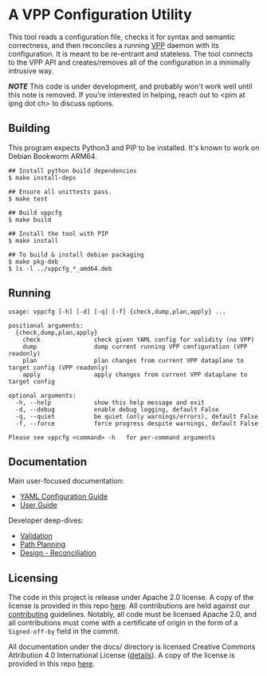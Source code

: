 # A VPP Configuration Utility

This tool reads a configuration file, checks it for syntax and semantic correctness, and then
reconciles a running [VPP](https://fd.io/) daemon with its configuration. It is meant to be
re-entrant and stateless. The tool connects to the VPP API and creates/removes all of the
configuration in a minimally intrusive way.

***NOTE*** This code is under development, and probably won't work well until this note is removed.
If you're interested in helping, reach out to &lt;pim at ipng dot ch&gt; to discuss options.

## Building

This program expects Python3 and PIP to be installed. It's known to work on Debian Bookworm ARM64.

```
## Install python build dependencies 
$ make install-deps

## Ensure all unittests pass.
$ make test

## Build vppcfg
$ make build

## Install the tool with PIP
$ make install

## To build & install debian packaging
$ make pkg-deb
$ ls -l ../vppcfg_*_amd64.deb
```

## Running

```
usage: vppcfg [-h] [-d] [-q] [-f] {check,dump,plan,apply} ...

positional arguments:
  {check,dump,plan,apply}
    check               check given YAML config for validity (no VPP)
    dump                dump current running VPP configuration (VPP readonly)
    plan                plan changes from current VPP dataplane to target config (VPP readonly)
    apply               apply changes from current VPP dataplane to target config

optional arguments:
  -h, --help            show this help message and exit
  -d, --debug           enable debug logging, default False
  -q, --quiet           be quiet (only warnings/errors), default False
  -f, --force           force progress despite warnings, default False

Please see vppcfg <command> -h   for per-command arguments
```

## Documentation

Main user-focused documentation:
*   [YAML Configuration Guide](docs/config-guide.md)
*   [User Guide](docs/user-guide.md)

Developer deep-dives:
*   [Validation](https://ipng.ch/s/articles/2022/03/27/vppcfg-1.html)
*   [Path Planning](https://ipng.ch/s/articles/2022/04/02/vppcfg-2.html)
*   [Design - Reconciliation](docs/design.md)


## Licensing

The code in this project is release under Apache 2.0 license. A copy of the license
is provided in this repo [here](LICENSE). All contributions are held against our
[contributing](docs/contributing.md) guidelines. Notably, all code must be licensed
Apache 2.0, and all contributions must come with a certificate of origin in the
form of a `Signed-off-by` field in the commit.

All documentation under the docs/ directory is licensed Creative Commons Attribution
4.0 International License ([details](http://creativecommons.org/licenses/by/4.0/)). A
copy of the license is provided in this repo [here](docs/LICENSE).
